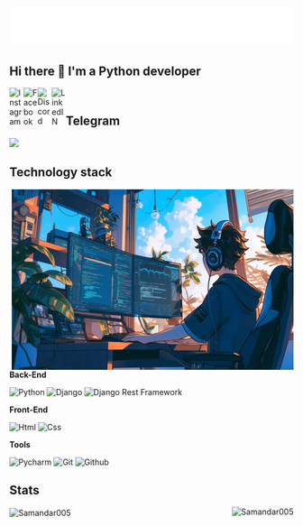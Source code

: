 <h1 align="center">
  <img src="name.svg"/>
</h1>

## Hi there 👋 I'm a Python developer



<a href="https://instagram.com/1samandar_old">
  <img align="left" alt="Instagram" width="25px" src="https://raw.githubusercontent.com/rahuldkjain/github-profile-readme-generator/master/src/images/icons/Social/instagram.svg" />
</a>

<a href="https://www.facebook.com/people/Samandar-Nayimjonov/pfbid0LLBYn1cMufU4LvYX31EciGPyShyCXDri7KdQqkubxw8Q99Nrt2gZW8uokw5JPLbRl/?mibextid=ZbWKwL">
  <img align="left" alt="Facebook" width="25px" src="https://raw.githubusercontent.com/rahuldkjain/github-profile-readme-generator/master/src/images/icons/Social/facebook.svg"/>
</a>

<a href="https://discord.com/channels/samandarnayimjonov">
  <img align="left" alt="Discord" width="25px" src="https://www.svgrepo.com/show/353655/discord-icon.svg" />
</a>

<a href="https://www.linkedin.com/in/samandar-nayimjonov-594407329/">
  <img align="left" alt="LinkedIN" width="25px" src="https://upload.wikimedia.org/wikipedia/commons/thumb/8/81/LinkedIn_icon.svg/2048px-LinkedIn_icon.svg.png" />
</a>
<br>


## Telegram
<a href="https://t.me/SamandarNayimjonov">
<img width="25px" src="https://upload.wikimedia.org/wikipedia/commons/8/82/Telegram_logo.svg">
</a>
</br>

## Technology stack

<img align="right" alt="GIF" src="386745.jpg" width="500" height="320" />



**Back-End**

![Python](https://img.shields.io/badge/Python-FFD43B?style=for-the-badge&logo=python&logoColor=blue)
![Django](https://img.shields.io/badge/Django-092E20?style=for-the-badge&logo=django&logoColor=green)
![Django Rest Framework](https://img.shields.io/badge/django%20rest-ff1709?style=for-the-badge&logo=django&logoColor=white)


**Front-End**

![Html](https://img.shields.io/badge/HTML5-E34F26?style=for-the-badge&logo=html5&logoColor=white)
![Css](https://img.shields.io/badge/CSS3-1572B6?style=for-the-badge&logo=css3&logoColor=white)

**Tools**

![Pycharm](https://img.shields.io/badge/PyCharm-000000.svg?&style=for-the-badge&logo=PyCharm&logoColor=white`)
![Git](https://img.shields.io/badge/-Git-black?style=for-the-badge&logo=git&logoColor=white)
![Github](https://img.shields.io/badge/GitHub-100000?style=for-the-badge&logo=github&logoColor=white)

## Stats

<div style="display: flex; justify-content: space-between;">
  <div>
    <img align="center" src="https://github-readme-stats.vercel.app/api?username=Samandar005&show_icons=true&theme=dracula&include_all_commits=true&count_private=true" alt="Samandar005"/>
  </div>
  <div>
    <img align="left" src="https://github-readme-stats.vercel.app/api/top-langs/?username=Samandar005&theme=blue-green" alt="Samandar005" />
  </div>
</div>


[//]: # (<p align="left"> <img src="https://komarev.com/ghpvc/?username=Samandar005&label=Profile%20views&color=0e75b6&style=flat" alt="Samandar005" /> </p>)


[//]: # (![C]&#40;https://img.shields.io/badge/C-00599C?style=for-the-badge&logo=c&logoColor=white&#41;)
